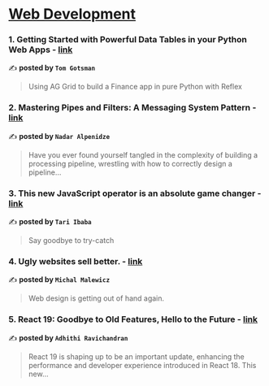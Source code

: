 
<h1><a href=https://medium.com/tag/web-development/recommended target="_blank" rel="noopener noreferrer">Web Development</a></h1>
<h3>1. Getting Started with Powerful Data Tables in your Python Web Apps - <a href="https://medium.com/towards-data-science/getting-started-with-powerful-data-tables-in-your-python-web-apps-1e48dc44caf2" target="_blank" rel="noopener noreferrer">link</a></h3>

✍️ **posted by `Tom Gotsman`**

<blockquote>Using AG Grid to build a Finance app in pure Python with Reflex</blockquote>

<h3>2. Mastering Pipes and Filters: A Messaging System Pattern - <a href="https://medium.com/@nadaralp16/mastering-pipes-and-filters-a-messaging-system-pattern-adcfe7ec1c83" target="_blank" rel="noopener noreferrer">link</a></h3>

✍️ **posted by `Nadar Alpenidze`**

<blockquote>Have you ever found yourself tangled in the complexity of building a processing pipeline, wrestling with how to correctly design a pipeline…</blockquote>

<h3>3. This new JavaScript operator is an absolute game changer - <a href="https://medium.com/coding-beauty/new-javascript-operator-1e60dea05654" target="_blank" rel="noopener noreferrer">link</a></h3>

✍️ **posted by `Tari Ibaba`**

<blockquote>Say goodbye to try-catch</blockquote>

<h3>4. Ugly websites sell better. - <a href="https://medium.com/@michalmalewicz/ugly-websites-sell-better-0b0354ebff10" target="_blank" rel="noopener noreferrer">link</a></h3>

✍️ **posted by `Michal Malewicz`**

<blockquote>Web design is getting out of hand again.</blockquote>

<h3>5. React 19: Goodbye to Old Features, Hello to the Future - <a href="https://medium.com/@adhithiravi/react-19-goodbye-to-old-features-hello-to-the-future-731d60d44b38" target="_blank" rel="noopener noreferrer">link</a></h3>

✍️ **posted by `Adhithi Ravichandran`**

<blockquote>React 19 is shaping up to be an important update, enhancing the performance and developer experience introduced in React 18. This new…</blockquote>

